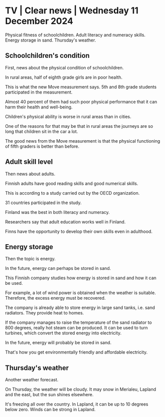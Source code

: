 # TV \| Clear news \| Wednesday 11 December 2024

Physical fitness of schoolchildren. Adult literacy and numeracy skills. Energy storage in sand. Thursday's weather.

## Schoolchildren's condition

First, news about the physical condition of schoolchildren.

In rural areas, half of eighth grade girls are in poor health.

This is what the new Move measurement says. 5th and 8th grade students participated in the measurement.

Almost 40 percent of them had such poor physical performance that it can harm their health and well-being.

Children's physical ability is worse in rural areas than in cities.

One of the reasons for that may be that in rural areas the journeys are so long that children sit in the car a lot.

The good news from the Move measurement is that the physical functioning of fifth graders is better than before.

## Adult skill level

Then news about adults.

Finnish adults have good reading skills and good numerical skills.

This is according to a study carried out by the OECD organization.

31 countries participated in the study.

Finland was the best in both literacy and numeracy.

Researchers say that adult education works well in Finland.

Finns have the opportunity to develop their own skills even in adulthood.

## Energy storage

Then the topic is energy.

In the future, energy can perhaps be stored in sand.

This Finnish company studies how energy is stored in sand and how it can be used.

For example, a lot of wind power is obtained when the weather is suitable. Therefore, the excess energy must be recovered.

The company is already able to store energy in large sand tanks, i.e. sand radiators. They provide heat to homes.

If the company manages to raise the temperature of the sand radiator to 800 degrees, really hot steam can be produced. It can be used to turn turbines, which convert the stored energy into electricity.

In the future, energy will probably be stored in sand.

That's how you get environmentally friendly and affordable electricity.

## Thursday's weather

Another weather forecast.

On Thursday, the weather will be cloudy. It may snow in Merialeu, Lapland and the east, but the sun shines elsewhere.

It's freezing all over the country. In Lapland, it can be up to 10 degrees below zero. Winds can be strong in Lapland.
